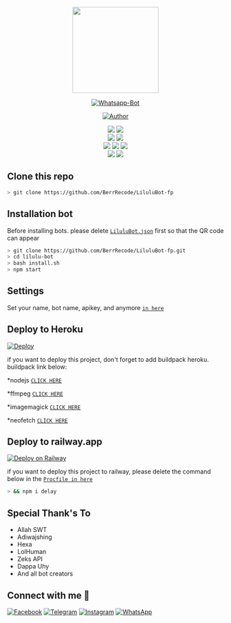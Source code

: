 <p align="center">
<img src="https://i.ibb.co/84dYvnH/88ae68c16b70100441e86fb010b84e82.jpg" width="200" height="200">
</p>
<p align="center">
<a href="#"><img title="Whatsapp-Bot" src="https://img.shields.io/badge/Lilulu Bot-blue?colorA=%50CD29&colorB=%50CD29&style=for-the-badge"></a>
</p>
<p align="center">
<a href="https://github.com/BerrRecode"><img title="Author" src="https://img.shields.io/badge/Author-BerrRecode-yellow.svg?style=for-the-badge&logo=github"></a>
</p>
<div align="center">
  <p>
    <img src="https://img.shields.io/github/contributors/BerrRecode/LiluluBot-fp?color=orange&style=flat-square">
    <img src="https://img.shields.io/github/license/BerrRecode/LiluluBot-fp?style=flat-square"> 
    <br>
    <img src="https://img.shields.io/github/last-commit/BerrRecode/LiluluBot-fp?color=purple">
    <img src="https://img.shields.io/github/commit-activity/m/BerrRecode/LiluluBot-fp?color=purple">
    <br>
    <img src="https://img.shields.io/github/commit-status/BerrRecode/LiluluBot-fp/main/f80b9b0a9d983db8b6725251200f62eb1e162b4e?style=plastic">
    <img src="https://img.shields.io/github/languages/count/BerrRecode/LiluluBot-fp?style=plastic">
    <img src="https://img.shields.io/github/languages/top/BerrRecode/LiluluBot-fp?color=red&style=plastic">
    <br>
    <img src="https://img.shields.io/github/languages/code-size/BerrRecode/LiluluBot-fp?style=social">
    <img src="https://img.shields.io/github/repo-size/BerrRecode/LiluluBot-fp?style=social">
  </p>
</div>

## Clone this repo

```bash
> git clone https://github.com/BerrRecode/LiluluBot-fp
```

## Installation bot 
Before installing bots. please delete [`LiluluBot.json`](https://github.com/BerrRecode/lilulu-bot/blob/ac5ad9ae89d3dcc050b24779df4574afe7f84be0/LiluluBot.json) first so that the QR code can appear

```bash
> git clone https://github.com/BerrRecode/LiluluBot-fp.git
> cd lilulu-bot 
> bash install.sh
> npm start
```

## Settings
Set your name, bot name, apikey, and anymore [`in here`](https://github.com/BerrRecode/lilulu-bot/blob/5a9ef40d6aa12186d0c8aeb1f264b784f7814c60/nyetting.json)


## Deploy to Heroku 
[![Deploy](https://www.herokucdn.com/deploy/button.svg)](https://heroku.com/deploy?template=https://github.com/BerrRecode/LiluluBot-fp/)

if you want to deploy this project, don't forget to add buildpack heroku. buildpack link below:

*nodejs [`CLICK HERE`](https://github.com/heroku/heroku-buildpack-nodejs#latest)

*ffmpeg [`CLICK HERE`](https://github.com/jonathanong/heroku-buildpack-ffmpeg-latest)

*imagemagick [`CLICK HERE`](https://github.com/DuckyTeam/heroku-buildpack-imagemagick)

*neofetch [`CLICK HERE`](https://github.com/sasukeuchiha912/heroku-buildpack-neofetch)


## Deploy to railway.app 
[![Deploy on Railway](https://railway.app/button.svg)](https://railway.app/new/template?template=https%3A%2F%2Fgithub.com%2FBerrRecode%2FLiluluBot-fp)

if you want to deploy this project to railway, please delete the command below in the [`Procfile in here`](https://github.com/BerrRecode/lilulu-bot/blob/ac5ad9ae89d3dcc050b24779df4574afe7f84be0/Procfile)

```bash
> && npm i delay
```

## Special Thank's To
* Allah SWT
* Adiwajshing
* Hexa
* LolHuman
* Zeks API
* Dappa Uhy
* And all bot creators

## Connect with me 👋

[![Facebook](https://img.shields.io/badge/Facebook-%234267B2.svg?&style=for-the-badge&logo=facebook&logoColor=white)](https://www.facebook.com/RedTripper)
[![Telegram](https://img.shields.io/badge/Telegram-%230088cc.svg?&style=for-the-badge&logo=telegram&logoColor=white)](https://t.me/im_fzn)
[![Instagram](https://img.shields.io/badge/Instagram-E4405F?style=for-the-badge&logo=instagram&logoColor=white)](https://instagram.com/efzyn_)
[![WhatsApp](https://img.shields.io/badge/WhatsApp-25D366?style=for-the-badge&logo=whatsapp&logoColor=white)](https://wa.me/6285156724122)
